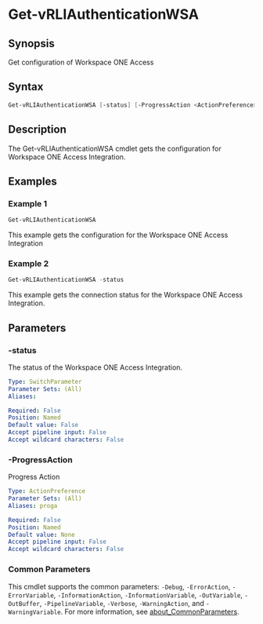 # Get-vRLIAuthenticationWSA

## Synopsis

Get configuration of Workspace ONE Access

## Syntax

```powershell
Get-vRLIAuthenticationWSA [-status] [-ProgressAction <ActionPreference>] [<CommonParameters>]
```

## Description

The Get-vRLIAuthenticationWSA cmdlet gets the configuration for Workspace ONE Access Integration.

## Examples

### Example 1

```powershell
Get-vRLIAuthenticationWSA
```

This example gets the configuration for the Workspace ONE Access Integration

### Example 2

```powershell
Get-vRLIAuthenticationWSA -status
```

This example gets the connection status for the Workspace ONE Access Integration.

## Parameters

### -status

The status of the Workspace ONE Access Integration.

```yaml
Type: SwitchParameter
Parameter Sets: (All)
Aliases:

Required: False
Position: Named
Default value: False
Accept pipeline input: False
Accept wildcard characters: False
```

### -ProgressAction

Progress Action

```yaml
Type: ActionPreference
Parameter Sets: (All)
Aliases: proga

Required: False
Position: Named
Default value: None
Accept pipeline input: False
Accept wildcard characters: False
```

### Common Parameters

This cmdlet supports the common parameters: `-Debug`, `-ErrorAction`, `-ErrorVariable`, `-InformationAction`, `-InformationVariable`, `-OutVariable`, `-OutBuffer`, `-PipelineVariable`, `-Verbose`, `-WarningAction`, and `-WarningVariable`. For more information, see [about_CommonParameters](http://go.microsoft.com/fwlink/?LinkID=113216).
